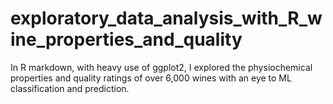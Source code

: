 # exploratory_data_analysis_with_R_wine_properties_and_quality
In R markdown, with heavy use of ggplot2, I explored the physiochemical properties and quality ratings of over 6,000 wines with an eye to ML classification and prediction.
